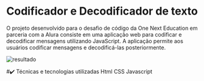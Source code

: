 # Codificador e Decodificador de texto 

O projeto desenvolvido para o desafio de código da One Next Education em parceria com a Alura consiste em uma aplicação web para codificar e decodificar mensagens utilizando JavaScript. A aplicação permite aos usuários codificar mensagens e decodificá-las posteriormente.

![resultado](https://github.com/user-attachments/assets/487c9b80-c3f6-4983-913b-9e92dd505665)

#✔️ Técnicas e tecnologias utilizadas
Html
CSS
Javascript
